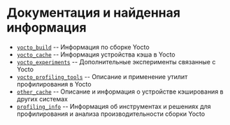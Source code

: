 # Документация и найденная информация

* [`yocto_build`](./yocto_build) -- Информация по сборке Yocto 
* [`yocto_cache`](./yocto_cache) -- Информация устройства кэша в Yocto
* [`yocto_experiments`](./yocto_experiments) -- Дополнительные эксперименты связанные с Yocto
* [`yocto_profiling_tools`](./yocto_profiling_tools) -- Описание и применение утилит профилирования в Yocto
* [`other_cache`](./other_cache) -- Описание и информация о устройстве кэширования в других системах
* [`profiling_info`](./profiling_info) -- Информация об инструментах и решениях для профилирования и анализа производительности сборки Yocto
